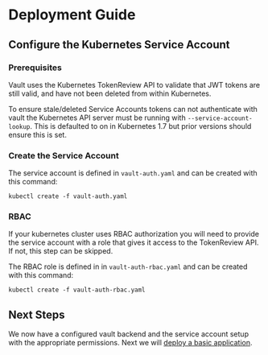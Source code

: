 # Deployment Guide

## Configure the Kubernetes Service Account

### Prerequisites
Vault uses the Kubernetes TokenReview API to validate that JWT tokens are still
valid, and have not been deleted from within Kubernetes.

To ensure stale/deleted Service Accounts tokens can not authenticate with vault
the Kubernetes API server must be running with `--service-account-lookup`. This
is defaulted to on in Kubernetes 1.7 but prior versions should ensure this is
set.

### Create the Service Account

The service account is defined in `vault-auth.yaml` and can be created with this
command:

```
kubectl create -f vault-auth.yaml
```

### RBAC 

If your kubernetes cluster uses RBAC authorization you will need to provide the
service account with a role that gives it access to the TokenReview API. If not, 
this step can be skipped.

The RBAC role is defined in in `vault-auth-rbac.yaml` and can be created with
this command:

```
kubectl create -f vault-auth-rbac.yaml
```

## Next Steps

We now have a configured vault backend and the service account setup with the
appropriate permissions. Next we will [deploy a basic application](./3-deploy-basic.md).
